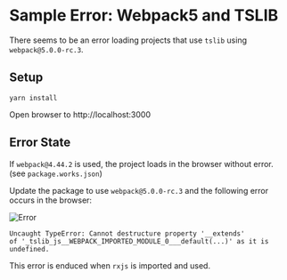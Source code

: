 # Sample Error: Webpack5 and TSLIB

There seems to be an error loading projects that use `tslib` using `webpack@5.0.0-rc.3`.

## Setup

```
yarn install
```

Open browser to http://localhost:3000

## Error State

If `webpack@4.44.2` is used, the project loads in the browser without error. (see `package.works.json`)

Update the package to use `webpack@5.0.0-rc.3` and the following error occurs in the browser:

![Error](https://user-images.githubusercontent.com/185555/95528250-1281b680-0a34-11eb-97ea-d880306658dd.png)

```
Uncaught TypeError: Cannot destructure property '__extends'
of '_tslib_js__WEBPACK_IMPORTED_MODULE_0___default(...)' as it is undefined.
```

This error is enduced when `rxjs` is imported and used.
